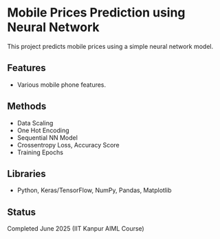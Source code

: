 # Mobile Prices Prediction using Neural Network

This project predicts mobile prices using a simple neural network model.

## Features
- Various mobile phone features.

## Methods
- Data Scaling
- One Hot Encoding
- Sequential NN Model
- Crossentropy Loss, Accuracy Score
- Training Epochs

## Libraries
- Python, Keras/TensorFlow, NumPy, Pandas, Matplotlib

## Status
Completed June 2025 (IIT Kanpur AIML Course)

